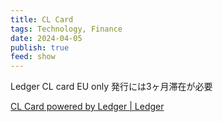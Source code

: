 ```yaml
---
title: CL Card
tags: Technology, Finance
date: 2024-04-05
publish: true
feed: show
---
```

Ledger CL card
EU only 発行には3ヶ月滞在が必要

[CL Card powered by Ledger \| Ledger](https://www.ledger.com/cl-card)

